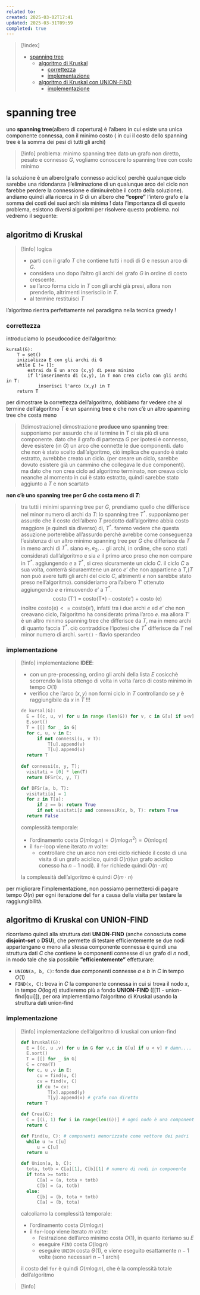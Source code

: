 ```yaml
---
related to: 
created: 2025-03-02T17:41
updated: 2025-03-31T09:59
completed: true
---
```

>[!index]
>- [spanning tree](#spanning%20tree)
>	- [algoritmo di Kruskal](#algoritmo%20di%20Kruskal)
>		- [correttezza](#correttezza)
>		- [implementazione](#implementazione)
>	- [algoritmo di Kruskal con UNION-FIND](#algoritmo%20di%20Kruskal%20con%20UNION-FIND)
>		- [implementazione](#implementazione)
# spanning tree
uno **spanning tree**(albero di copertura) è l’albero in cui esiste una unica componente connessa, con il minimo costo ( in cui il costo dello spanning tree è la somma dei pesi di tutti gli archi)
>[!info] problema: minimo spanning tree
>dato un grafo non diretto, pesato e connesso $G$, vogliamo conoscere lo spanning tree con costo minimo

la soluzione è un albero(grafo connesso aciclico) perchè qualunque ciclo sarebbe una ridondanza (l’eliminazione di un qualunque arco del ciclo non farebbe perdere la connessione e diminuirebbe il costo della soluzione). andiamo quindi alla ricerca in $G$ di un albero che **“copre”** l’intero grafo e la somma dei costi dei suoi archi sia minima !
data l’importanza di di questo problema, esistono diversi algoritmi per risolvere questo problema. noi vedremo il seguente:
## algoritmo di Kruskal
>[!info] logica
>- parti con il grafo $T$ che contiene tutti i nodi di $G$ e nessun arco di $G$.
>- considera uno dopo l’altro gli archi del grafo $G$ in ordine di costo crescente.
>- se l’arco forma ciclo in $T$ con gli archi già presi, allora non prenderlo, altrimenti inseriscilo in $T$.
>- al termine restituisci $T$

l’algoritmo rientra perfettamente nel paradigma nella tecnica greedy !
### correttezza
introduciamo lo pseudocodice dell’algoritmo:
```
kursal(G):
	T = set()
	inizializza E con gli archi di G
	while E != []:
		estrai da E un arco (x,y) di peso minimo
		if l'inserimento di (x,y), in T non crea ciclo con gli archi in T:
			inserisci l'arco (x,y) in T
	return T
```
per dimostrare la correttezza dell’algoritmo, dobbiamo far vedere che al termine dell’algoritmo $T$ è un spanning tree e che non c’è un altro spanning tree che costa meno

>[!dimostrazione] dimostrazione
>**produce uno spanning tree**: 
>supponiamo per assurdo che al termine in $T$ ci sia più di una componente. 
>dato che il grafo di partenza $G$ per ipotesi è connesso, deve esistere (in $G$) un arco che connette le due componenti. dato che non è stato scelto dall’algoritmo, ciò implica che quando è stato estratto, avrebbbe creato un ciclo. (per creare un ciclo, sarebbe dovuto esistere già un cammino che collegava le due componenti). ma dato che non crea ciclo ad algoritmo terminato, non creava ciclo neanche al momento in cui è stato estratto, quindi sarebbe stato aggiunto a $T$ e non scartato
>
**non c’è uno spanning tree per $G$ che costa meno di $T$**:
>tra tutti i minimi spanning tree per $G$, prendiamo quello che differisce nel minor numero di archi da $T$: lo spanning tree $T^*$.
supponiamo per assurdo che il costo dell’albero $T$ prodotto dall’algoritmo abbia costo maggiore (e quindi sia diverso) di, $T^*$. faremo vedere che questa assuzione porterebbe all’assurdo perchè avrebbe come conseguenza l’esistenza di un altro minimo spanning tree per $G$ che differisce da $T$ in meno archi di $T^*$.
siano $e_{1},e_{2},\dots$ gli archi, in ordine, che sono stati considerati dall’algoritmo e sia $e$ il primo arco preso che non compare in $T^*$. aggiungendo $e$ a $T^*$, si crea sicuramente un ciclo $C$. il ciclo $C$ a sua volta, conterrà sicuraemtene un arco $e’$ che non appartiene a $T$,($T$ non può avere tutti gli archi del ciclo $C$,  altrimenti $e$ non sarebbe stato preso nell’algoritmo).
consideriamo ora l’albero $T'$ ottenuto aggiungendo $e$ e rimuovendo $e’$ a $T^*$. $$\text{costo (T') = costo(T*) - costo(e') + costo (e)}$$
>inoltre $\text{costo(e)} <= \text{costo(e')}$, infatti tra i due archi $e$ ed $e’$ che non creavano ciclo, l’algoritmo ha considerato prima l’arco $e$.
>ma allora $T’$ è un altro minimo spanning tree che differisce da $T$, ma in meno archi di quanto faccia $T^*$. ciò contraddice l’ipotesi che $T^*$ differisce da $T$ nel minor numero di archi.
`sort()` - flavio sperandeo

### implementazione
>[!info] implementazione
>**IDEE**:
>- con un pre-processing, ordino gli archi della lista $E$ cosicchè scorrendo la lista ottengo di volta in volta l’arco di costo minimo in tempo $O(1)$
>- verifico che l’arco $(x,y)$ non formi ciclo in $T$ controllando se $y$ è raggiungibile da $x$ in $T$ !!!
>```python
>de kursal(G):
>	E = [(c, u, v) for u in range (len(G)) for v, c in G[u] if u<v]
>	E.sort()
>	T = [[] for _ in G]
>	for c, u, v in E:
>		if not connessi(u, v T):
>			T[u].append(v)
>			T[u].append(u)
>	return T
>	
>def connessi(x, y, T);
>	visitati = [0] * len(T)
>	return DFSr(x, y, T)
>
>def DFSr(a, b, T):
>	visitati[a] = 1
>	for z in T[a]:
>		if z == b: return True
>		if not visitati[z and connessiR(z, b, T): return True
>	return False	
>```
> complessità temporale:
>- l’ordinamento costa $O(m\log n) = O(m\log n^2) = O(m\log n)$
>- il `for`-loop viene iterato $m$ volte:
>	- controllare che un arco non crei ciclo richiede il costo di una visita di un grafo aciclico, quindi $O(n)$(un grafo aciclico conesso ha $n-1$ nodi). il `for` richiede quindi $O(n\cdot m)$
>
>la complessità dell’algoritmo è quindi $O(m \cdot n)$

per migliorare l’implementazione, non possiamo permetterci di pagare tempo $O(n)$ per ogni iterazione del `for` a causa della visita per testare la raggiungibilità.
## algoritmo di Kruskal con UNION-FIND
ricorriamo quindi alla struttura dati **UNION-FIND** (anche conosciuta come **disjoint-set** o **DSU**), che permette di testare efficientemente se due nodi appartengano o meno alla stessa componente connessa
è quindi una struttura dati $C$ che contiene le componenti connesse di un grafo di $n$ nodi, in modo tale che sia possibile **”efficientemente”** effetturare:
- `UNION(a, b, C)`: fonde due componenti connesse $a$ e $b$ in $C$ in tempo $O(1)$
- `FIND(x, C)`: trova in $C$ la componente connessa in cui si trova il nodo $x$, in tempo $O(\log n)$
studieremo più a fondo **UNION-FIND** ([[11 - union-find|qui]]), per ora implementiamo l’algoritmo di Kruskal usando la struttura dati union-find
### implementazione
>[!info] implementazione dell’algoritmo di kruskal con union-find
>```python
>def kruskal(G):
>	E = [(c, u ,v) for u in G for v,c in G[u] if u < v] # damn....
>	E.sort()
>	T = [[] for _ in G]
>	C = crea(T)
>	for c, u ,v in E:
>		cu = find(u, C)
>		cv = find(v, C)
>		if cu != cv:
>			T[x].append(y)
>			T[y].append(x) # grafo non diretto
>	return T
>
>def Crea(G):
>	C = [(i, 1) for i in range(len(G))] # ogni nodo è una componente
>	return C
>
>def Find(u, C): # componenti memorizzate come vettore dei padri
>	while u != C[u]
>		u = C[u]
>	return u
>
>def Union(a, b, C):
>	tota, totb = C[a][1], C[b][1] # numero di nodi in componente
>	if tota >= totb:
>		C[a] = (a, tota + totb)
>		C[b] = (a, totb)
>	else:
>		C[b] = (b, tota + totb)
>		C[a] = (b, tota)
>```
>calcoliamo la complessità temporale:
>- l’ordinamento costa $O(m\log n)$
>- il `for`-loop viene iterato $m$ volte:
>	- l’estrazione dell’arco minimo costa $O(1)$, in quanto iteriamo su $E$
>	- eseguire `FIND` costa $O(\log n)$
>	- eseguire `UNION` costa $\Theta(1)$, e viene eseguito esattamente $n-1$ volte (sono necessari $n-1$ archi)
>
>il costo del `for` è quindi $O(m\log n)$, che è la complessità totale dell’algoritmo

>[!info]
